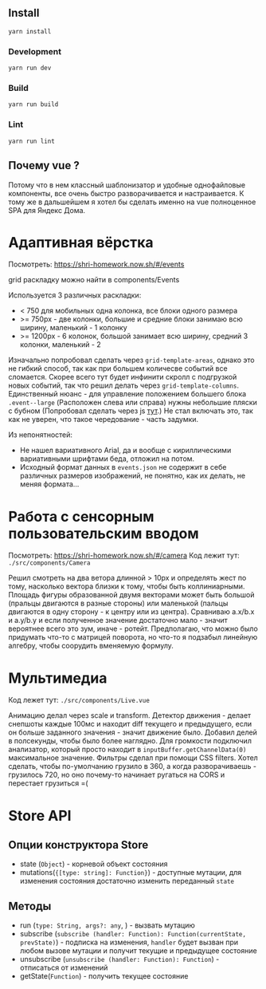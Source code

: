 ## Install
```
yarn install
```

### Development
```
yarn run dev
```

### Build
```
yarn run build
```

### Lint
```
yarn run lint
```

## Почему vue ?
Потому что в нем классный шаблонизатор и удобные однофайловые компоненты, все очень быстро разворачивается и настраивается. К тому же в дальшейшем я хотел бы сделать именно на vue полноценное SPA для Яндекс Дома.

# Адаптивная вёрстка
Посмотреть:  https://shri-homework.now.sh/#/events

grid раскладку можно найти в components/Events

Используется 3 различных раскладки: 
+ < 750 для мобильных одна колонка, все блоки одного размера
+ \>= 750px - две колонки, большие и средние блоки занимаю всю ширину, маленький - 1 колонку
+ \>= 1200px - 6 колонок, большой занимает всю ширину, средний 3 колонки, маленький - 2

Изначально попробовал сделать через `grid-template-areas`, однако это не гибкий способ, так как при большем количесве событий все сломается. Скорее всего тут будет инфинити скролл с подгрузкой новых событий, так что решил делать через `grid-template-columns`. Единственный нюанс - для управление положением большего блока `.event--large` (Расположен слева или справа) нужны небольшие пляски с бубном (Попробовал сделать через js [тут](https://codepen.io/deadrime/pen/Xxmozp).)
Не стал включать это, так как не уверен, что такое чередование - часть задумки.

Из непонятностей:
+ Не нашел вариативного Arial, да и вообще с кириллическими вариативными шрифтами беда, отложил на потом.
+ Исходный формат данных в `events.json` не содержит в себе различных размеров изображений, не понятно, как их делать, не меняя формата...

# Работа с сенсорным пользовательским вводом

Посмотреть: https://shri-homework.now.sh/#/camera
Код лежит тут: `./src/components/Camera`

Решил смотреть на два ветора длинной > 10px и определять жест по тому, насколько вектора близки к тому, чтобы быть коллиниарными. Площадь фигуры образованной двумя векторами может быть большой (пральцы двигаются в разные стороны) или маленькой (пальцы двигаются в одну сторону - к центру или из центра). Сравниваю a.x/b.x и a.y/b.y и если полученное значение достаточно мало - значит вероятнее всего это зум, иначе - ротейт. 
Предполагаю, что можно было придумать что-то с матрицей поворота, но что-то я подзабыл линейную алгебру, чтобы соорудить вменяемую формулу.


# Мультимедиа

Код лежет тут: `./src/components/Live.vue`

Анимацию делал через scale и transform.
Детектор движения - делает снепшоты каждые 100мс и находит diff текущего и предыдущего, если он больше заданного значения - значит движение было. Добавил делей в полсекунды, чтобы было более наглядно.
Для громкости подключил анализатор, который просто находит в `inputBuffer.getChannelData(0)` максимальное значение.
Фильтры сделал при помощи CSS filters.
Хотел сделать, чтобы по-умолчанию грузило в 360, а когда разворачиваешь - грузилось 720, но оно почему-то начинает ругаться на CORS и перестает грузиться =(

# Store API

## Опции конструктора Store
 - state (`Object`) - корневой объект состояния
 - mutations(`{[type: string]: Function}`) - доступные мутации, для изменения состояния достаточно изменить переданный `state`
 
 ## Методы
 - run (`type: String, args?: any`, ) - вызвать мутацию
 - subscribe (`subscribe (handler: Function): Function(сurrentState, prevState)`) - подписка на изменения, `handler` будет вызван при любом вызове мутации и получит текущие и предыдущее состояние
 - unsubscribe (`unsubscribe (handler: Function): Function`) - отписаться от изменений
 - getState(`Function`) - получить текущее состояние
